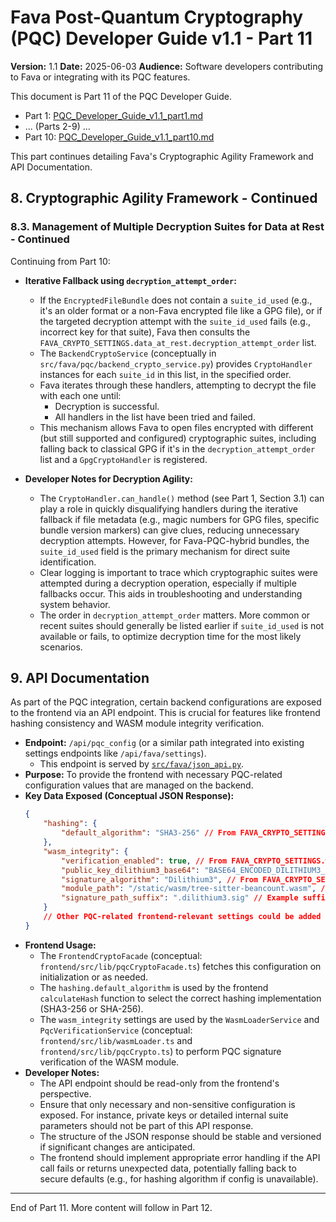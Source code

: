 # Fava Post-Quantum Cryptography (PQC) Developer Guide v1.1 - Part 11

**Version:** 1.1
**Date:** 2025-06-03
**Audience:** Software developers contributing to Fava or integrating with its PQC features.

This document is Part 11 of the PQC Developer Guide.
*   Part 1: [PQC_Developer_Guide_v1.1_part1.md](PQC_Developer_Guide_v1.1_part1.md)
*   ... (Parts 2-9) ...
*   Part 10: [PQC_Developer_Guide_v1.1_part10.md](PQC_Developer_Guide_v1.1_part10.md)

This part continues detailing Fava's Cryptographic Agility Framework and API Documentation.

## 8. Cryptographic Agility Framework - Continued

### 8.3. Management of Multiple Decryption Suites for Data at Rest - Continued

Continuing from Part 10:

*   **Iterative Fallback using `decryption_attempt_order`:**
    *   If the `EncryptedFileBundle` does not contain a `suite_id_used` (e.g., it's an older format or a non-Fava encrypted file like a GPG file), or if the targeted decryption attempt with the `suite_id_used` fails (e.g., incorrect key for that suite), Fava then consults the `FAVA_CRYPTO_SETTINGS.data_at_rest.decryption_attempt_order` list.
    *   The `BackendCryptoService` (conceptually in `src/fava/pqc/backend_crypto_service.py`) provides `CryptoHandler` instances for each `suite_id` in this list, in the specified order.
    *   Fava iterates through these handlers, attempting to decrypt the file with each one until:
        *   Decryption is successful.
        *   All handlers in the list have been tried and failed.
    *   This mechanism allows Fava to open files encrypted with different (but still supported and configured) cryptographic suites, including falling back to classical GPG if it's in the `decryption_attempt_order` list and a `GpgCryptoHandler` is registered.

*   **Developer Notes for Decryption Agility:**
    *   The `CryptoHandler.can_handle()` method (see Part 1, Section 3.1) can play a role in quickly disqualifying handlers during the iterative fallback if file metadata (e.g., magic numbers for GPG files, specific bundle version markers) can give clues, reducing unnecessary decryption attempts. However, for Fava-PQC-hybrid bundles, the `suite_id_used` field is the primary mechanism for direct suite identification.
    *   Clear logging is important to trace which cryptographic suites were attempted during a decryption operation, especially if multiple fallbacks occur. This aids in troubleshooting and understanding system behavior.
    *   The order in `decryption_attempt_order` matters. More common or recent suites should generally be listed earlier if `suite_id_used` is not available or fails, to optimize decryption time for the most likely scenarios.

## 9. API Documentation

As part of the PQC integration, certain backend configurations are exposed to the frontend via an API endpoint. This is crucial for features like frontend hashing consistency and WASM module integrity verification.

*   **Endpoint:** `/api/pqc_config` (or a similar path integrated into existing settings endpoints like `/api/fava/settings`).
    *   This endpoint is served by [`src/fava/json_api.py`](../../src/fava/json_api.py).
*   **Purpose:** To provide the frontend with necessary PQC-related configuration values that are managed on the backend.
*   **Key Data Exposed (Conceptual JSON Response):**
    ```json
    {
        "hashing": {
            "default_algorithm": "SHA3-256" // From FAVA_CRYPTO_SETTINGS.hashing.default_algorithm
        },
        "wasm_integrity": {
            "verification_enabled": true, // From FAVA_CRYPTO_SETTINGS.wasm_integrity.verification_enabled
            "public_key_dilithium3_base64": "BASE64_ENCODED_DILITHIUM3_PUBLIC_KEY", // From FAVA_CRYPTO_SETTINGS
            "signature_algorithm": "Dilithium3", // From FAVA_CRYPTO_SETTINGS
            "module_path": "/static/wasm/tree-sitter-beancount.wasm", // Example path
            "signature_path_suffix": ".dilithium3.sig" // Example suffix
        }
        // Other PQC-related frontend-relevant settings could be added here if needed.
    }
    ```
*   **Frontend Usage:**
    *   The `FrontendCryptoFacade` (conceptual: `frontend/src/lib/pqcCryptoFacade.ts`) fetches this configuration on initialization or as needed.
    *   The `hashing.default_algorithm` is used by the frontend `calculateHash` function to select the correct hashing implementation (SHA3-256 or SHA-256).
    *   The `wasm_integrity` settings are used by the `WasmLoaderService` and `PqcVerificationService` (conceptual: `frontend/src/lib/wasmLoader.ts` and `frontend/src/lib/pqcCrypto.ts`) to perform PQC signature verification of the WASM module.
*   **Developer Notes:**
    *   The API endpoint should be read-only from the frontend's perspective.
    *   Ensure that only necessary and non-sensitive configuration is exposed. For instance, private keys or detailed internal suite parameters should not be part of this API response.
    *   The structure of the JSON response should be stable and versioned if significant changes are anticipated.
    *   The frontend should implement appropriate error handling if the API call fails or returns unexpected data, potentially falling back to secure defaults (e.g., for hashing algorithm if config is unavailable).

---
End of Part 11. More content will follow in Part 12.